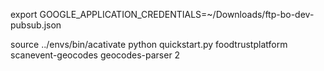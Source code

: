 export GOOGLE_APPLICATION_CREDENTIALS=~/Downloads/ftp-bo-dev-pubsub.json

source ../envs/bin/acativate
python quickstart.py foodtrustplatform scanevent-geocodes geocodes-parser 2
